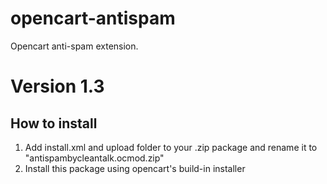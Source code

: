 # opencart-antispam
Opencart anti-spam extension.
# Version 1.3

## How to install

1) Add install.xml and upload folder to your .zip package and rename it to "antispambycleantalk.ocmod.zip"
2) Install this package using opencart's build-in installer